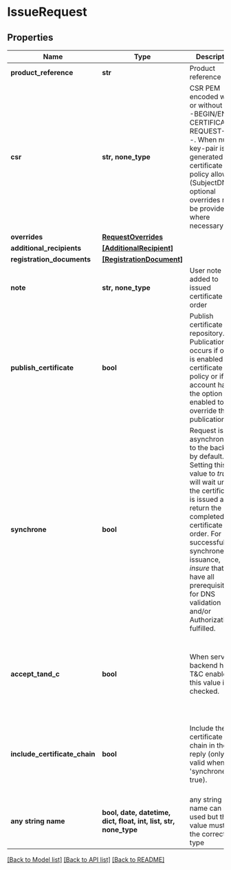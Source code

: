 # IssueRequest


## Properties
Name | Type | Description | Notes
------------ | ------------- | ------------- | -------------
**product_reference** | **str** | Product reference | 
**csr** | **str, none_type** | CSR PEM encoded with or without ----BEGIN/END CERTIFICATE REQUEST-----. When null, a key-pair is generated if the certificate policy allows it (SubjectDN and optional overrides must be provided where necessary). | [optional] 
**overrides** | [**RequestOverrides**](RequestOverrides.md) |  | [optional] 
**additional_recipients** | [**[AdditionalRecipient]**](AdditionalRecipient.md) |  | [optional] 
**registration_documents** | [**[RegistrationDocument]**](RegistrationDocument.md) |  | [optional] 
**note** | **str, none_type** | User note added to issued certificate order | [optional] 
**publish_certificate** | **bool** | Publish certificate to repository. Publication occurs if option is enabled on certificate policy or if the account has the option enabled to override the publication.  | [optional] 
**synchrone** | **bool** | Request is sent asynchronously to the backend by default.  Setting this value to _true_ will wait until the certificate is issued and return the completed certificate order. For successful synchrone issuance, _insure_ that you have all prerequisites for DNS validation and/or Authorization fulfilled.  | [optional]  if omitted the server will use the default value of False
**accept_tand_c** | **bool** | When server backend has T&amp;C enabled, this value is checked.  | [optional]  if omitted the server will use the default value of True
**include_certificate_chain** | **bool** | Include the certificate chain in the reply (only valid when &#39;synchrone&#39; is true).  | [optional]  if omitted the server will use the default value of False
**any string name** | **bool, date, datetime, dict, float, int, list, str, none_type** | any string name can be used but the value must be the correct type | [optional]

[[Back to Model list]](../README.md#documentation-for-models) [[Back to API list]](../README.md#documentation-for-api-endpoints) [[Back to README]](../README.md)



